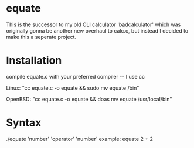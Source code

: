 # equate
This is the successor to my old CLI calculator 'badcalculator' which was originally gonna be another
new overhaul to calc.c, but instead I decided to make this a seperate project.

# Installation
compile equate.c with your preferred compiler -- I use cc

Linux: "cc equate.c -o equate && sudo mv equate /bin"

OpenBSD: "cc equate.c -o equate && doas mv equate /usr/local/bin"

# Syntax
./equate 'number' 'operator' 'number'
example: equate 2 + 2

